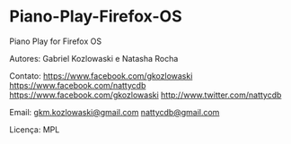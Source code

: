 # Piano-Play-Firefox-OS

Piano Play for Firefox OS

Autores:  Gabriel Kozlowaski e Natasha Rocha

Contato:  https://www.facebook.com/gkozlowaski
          https://www.facebook.com/nattycdb
          https://www.facebook.com/gkozlowaski
          http://www.twitter.com/nattycdb

Email:    gkm.kozlowaski@gmail.com
          nattycdb@gmail.com

Licença:  MPL
